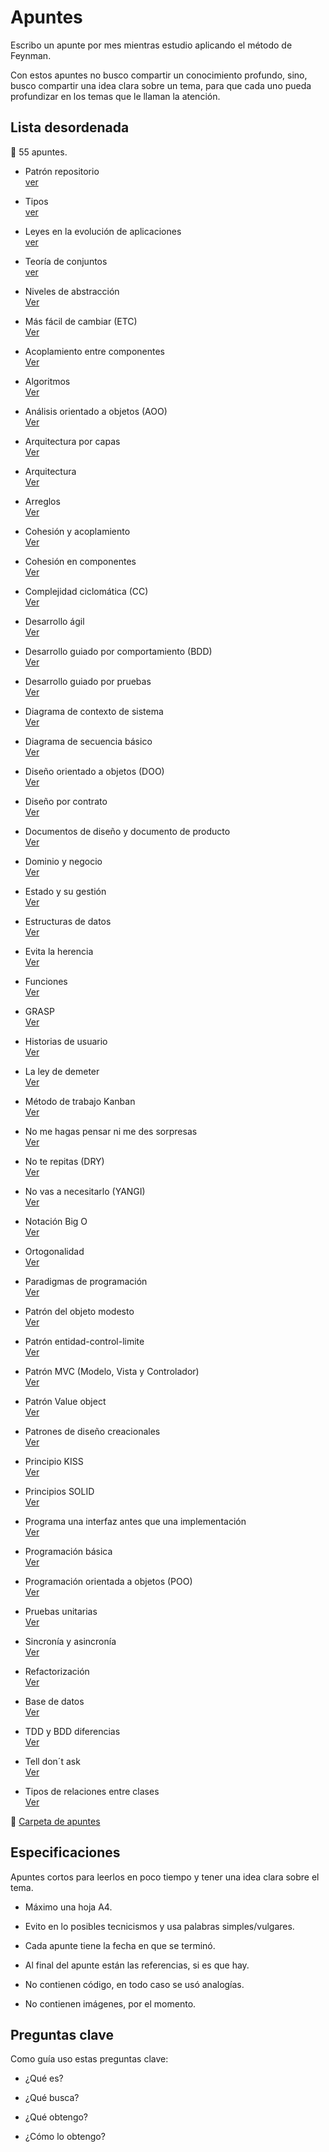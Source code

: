 # Apuntes

Escribo un apunte por mes mientras estudio aplicando el método de Feynman. 

Con estos apuntes no busco compartir un conocimiento profundo, sino, busco compartir una idea clara sobre un tema, para que cada uno pueda profundizar en los temas que le llaman la atención.

## Lista desordenada 

:memo: 55 apuntes.

* Patrón repositorio <br> [ver](apuntes/Patron_repositorio.md)

* Tipos <br> [ver](apuntes/Tipos.md)

* Leyes en la evolución de aplicaciones <br> [ver](apuntes/Leyes_en_la_evolucion_de_aplicaciones.md)

* Teoría de conjuntos <br> [ver](apuntes/Teoria%20de%20conjuntos.md)

* Niveles de abstracción <br> [Ver](apuntes/Niveles%20de%20abstraccion.md)

* Más fácil de cambiar (ETC) <br> [Ver](apuntes/Mas%20facil%20de%20cambiar%20(STR).md)

* Acoplamiento entre componentes <br> [Ver](apuntes/Acoplamiento%20entre%20componentes.md)

* Algoritmos <br> [Ver](apuntes/Algoritmos.md)

* Análisis orientado a objetos (AOO) <br> [Ver](apuntes/Analisis%20orientado%20a%20objetos%20(AOO).md)

* Arquitectura por capas <br> [Ver](apuntes/arquitectura%20por%20capas.md)

* Arquitectura <br> [Ver](apuntes/Arquitectura.md)

* Arreglos <br> [Ver](apuntes/Arreglos.md)

* Cohesión y acoplamiento <br> [Ver](apuntes/Cohesion%20y%20acoplamiento.md)

* Cohesión en componentes <br> [Ver](apuntes/Cohesion%20en%20componentes.md)

* Complejidad ciclomática (CC) <br> [Ver](apuntes/Complejidad%20ciclomatica%20(CC).md)

* Desarrollo ágil <br> [Ver](apuntes/Desarrollo%20agil.md)

* Desarrollo guiado por comportamiento (BDD) <br> [Ver](apuntes/Desarrollo%20guiado%20por%20comportamiento%20(BDD).md)

* Desarrollo guiado por pruebas <br> [Ver](apuntes/Desarrollo%20guiado%20por%20pruevas%20(TDD).md)

* Diagrama de contexto de sistema <br> [Ver](apuntes/Diagrama%20de%20contexto%20de%20sistema.md)

* Diagrama de secuencia básico <br> [Ver](apuntes/Diagrama%20de%20secuencia%20basico.md)

* Diseño orientado a objetos (DOO) <br> [Ver](apuntes/Disenno%20orientado%20a%20objetos%20(DOO).md)

* Diseño por contrato <br> [Ver](apuntes/Disenno%20por%20contrato.md)

* Documentos de diseño y documento de producto <br> [Ver](apuntes/Documentos%20de%20disenno%20y%20documento%20de%20producto.md)

* Dominio y negocio <br> [Ver](apuntes/Dominio%20y%20negocio.md)

* Estado y su gestión <br> [Ver](apuntes/Estado%20y%20su%20gestion.md)

* Estructuras de datos <br> [Ver](apuntes/Estructuras%20de%20datos.md)

* Evita la herencia <br> [Ver](apuntes/Evita%20la%20herencia.md)

* Funciones <br> [Ver](apuntes/Funciones.md)

* GRASP <br> [Ver](apuntes/GRASP.md)

* Historias de usuario <br> [Ver](apuntes/Historias%20de%20usuario.md)

* La ley de demeter <br> [Ver](apuntes/La%20ley%20de%20demeter.md)

* Método de trabajo Kanban <br> [Ver](apuntes/Metodo%20de%20trabajo%20Kanban.md)

* No me hagas pensar ni me des sorpresas <br> [Ver](apuntes/No%20me%20hagas%20pensar%20ni%20me%20des%20sorpresas.md)

* No te repitas (DRY) <br> [Ver](apuntes/No%20te%20repitas%20(DRY).md)

* No vas a necesitarlo (YANGI) <br> [Ver](apuntes/No%20vas%20a%20necesitarlo%20(YANGI).md)

* Notación Big O <br> [Ver](apuntes/Notacion%20Big%20O.md)

* Ortogonalidad <br> [Ver](apuntes/Ortogonalidad.md)

* Paradigmas de programación <br> [Ver](apuntes/Paradigmas%20de%20programacion.md)

* Patrón del objeto modesto <br> [Ver](apuntes/Patron%20del%20objeto%20modesto.md)

* Patrón entidad-control-limite <br> [Ver](apuntes/Patron%20entidad-control-limite.md)

* Patrón MVC (Modelo, Vista y Controlador) <br> [Ver](apuntes/Patron%20MVC%20(Modelo,%20vista%20y%20controlador).md)

* Patrón Value object <br> [Ver](apuntes/Patron%20Value%20object.md)

* Patrones de diseño creacionales <br> [Ver](apuntes/Patrones%20de%20diseño%20creacionales.md)

* Principio KISS <br> [Ver](apuntes/Principio%20KISS.md)

* Principios SOLID <br> [Ver](apuntes/Principios%20SOLID.md)

* Programa una interfaz antes que una implementación <br> [Ver](apuntes/Programa%20una%20interfaz%20antes%20que%20una%20implementacion.md)

* Programación básica <br> [Ver](apuntes/Programacion%20basica.md)

* Programación orientada a objetos (POO) <br> [Ver](apuntes/Programacion%20orientada%20a%20objetos%20(POO).md)

* Pruebas unitarias <br> [Ver](apuntes/Pruevas%20unitarias.md)

* Sincronía y asincronía <br> [Ver](apuntes/Sincronia%20y%20asincronia.md)

* Refactorización <br> [Ver](apuntes/Refactorizacion.md)

* Base de datos <br> [Ver](apuntes/Base%20de%20datos.md)

* TDD y BDD diferencias <br> [Ver](apuntes/TDD%20y%20BDD%20diferencias.md)

* Tell don´t ask <br> [Ver](apuntes/Tell%20dont%20ask.md)

* Tipos de relaciones entre clases <br> [Ver](apuntes/Tipos%20de%20relaciones%20entre%20clases.md)

:pushpin: [Carpeta de apuntes](https://github.com/CiroMirkin/Apuntes/tree/main/apuntes)

## Especificaciones  

Apuntes cortos para leerlos en poco tiempo y tener una idea clara sobre el tema.

* Máximo una hoja A4.

* Evito en lo posibles tecnicismos y usa palabras simples/vulgares.

* Cada apunte tiene la fecha en que se terminó.

* Al final del apunte están las referencias, si es que hay.

* No contienen código, en todo caso se usó analogías.

* No contienen imágenes, por el momento.

## Preguntas clave

Como guía uso estas preguntas clave:

* ¿Qué es?

* ¿Qué busca?

* ¿Qué obtengo?

* ¿Cómo lo obtengo?